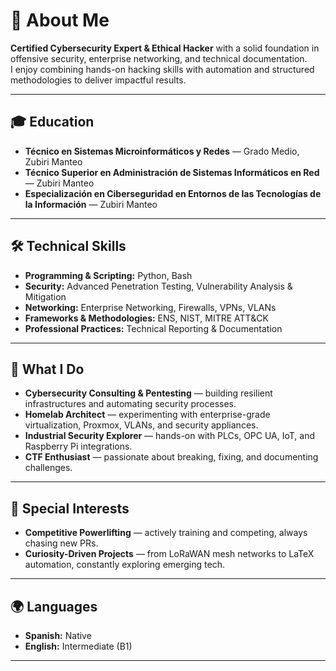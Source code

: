 # 👋 About Me

**Certified Cybersecurity Expert & Ethical Hacker** with a solid foundation in offensive security, enterprise networking, and technical documentation.  
I enjoy combining hands-on hacking skills with automation and structured methodologies to deliver impactful results.

---

## 🎓 Education  
- **Técnico en Sistemas Microinformáticos y Redes** — Grado Medio, Zubiri Manteo  
- **Técnico Superior en Administración de Sistemas Informáticos en Red** — Zubiri Manteo  
- **Especialización en Ciberseguridad en Entornos de las Tecnologías de la Información** — Zubiri Manteo  

---

## 🛠️ Technical Skills  
- **Programming & Scripting:** Python, Bash  
- **Security:** Advanced Penetration Testing, Vulnerability Analysis & Mitigation  
- **Networking:** Enterprise Networking, Firewalls, VPNs, VLANs  
- **Frameworks & Methodologies:** ENS, NIST, MITRE ATT&CK  
- **Professional Practices:** Technical Reporting & Documentation  

---

## 🚀 What I Do  
- **Cybersecurity Consulting & Pentesting** — building resilient infrastructures and automating security processes.  
- **Homelab Architect** — experimenting with enterprise-grade virtualization, Proxmox, VLANs, and security appliances.  
- **Industrial Security Explorer** — hands-on with PLCs, OPC UA, IoT, and Raspberry Pi integrations.  
- **CTF Enthusiast** — passionate about breaking, fixing, and documenting challenges.  

---

## 🎯 Special Interests  
- **Competitive Powerlifting** — actively training and competing, always chasing new PRs.  
- **Curiosity-Driven Projects** — from LoRaWAN mesh networks to LaTeX automation, constantly exploring emerging tech.  

---

## 🌍 Languages  
- **Spanish:** Native  
- **English:** Intermediate (B1)  

---
